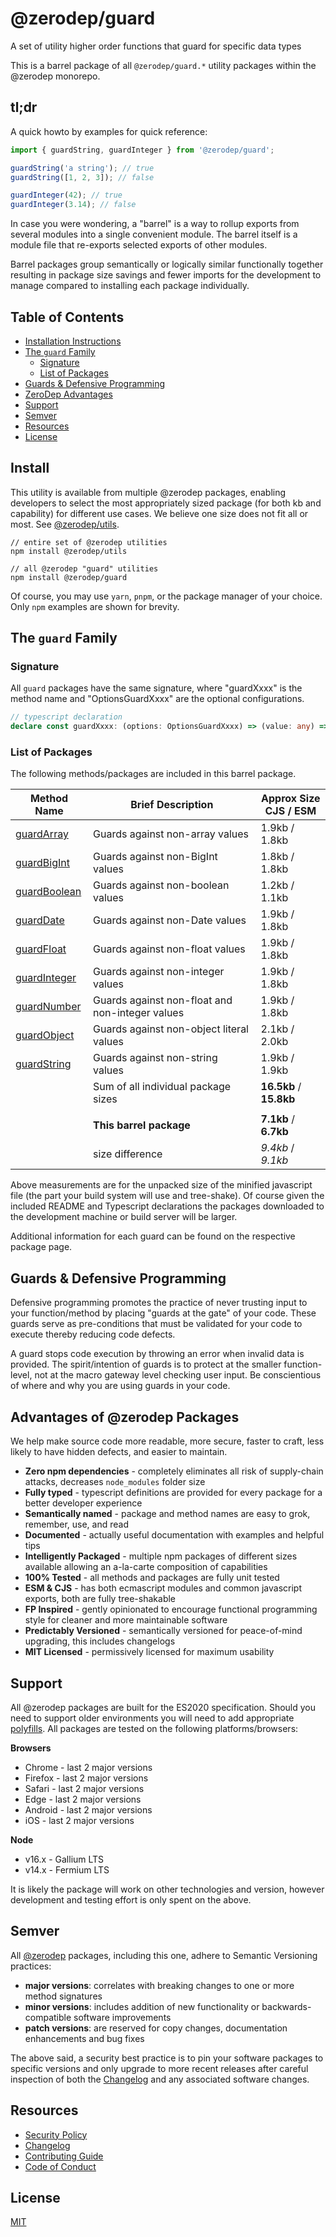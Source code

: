 # @zerodep/guard

A set of utility higher order functions that guard for specific data types

This is a barrel package of all `@zerodep/guard.*` utility packages within the @zerodep monorepo.

## tl;dr

A quick howto by examples for quick reference:

```typescript
import { guardString, guardInteger } from '@zerodep/guard';

guardString('a string'); // true
guardString([1, 2, 3]); // false

guardInteger(42); // true
guardInteger(3.14); // false
```

In case you were wondering, a "barrel" is a way to rollup exports from several modules into a single convenient module. The barrel itself is a module file that re-exports selected exports of other modules.

Barrel packages group semantically or logically similar functionally together resulting in package size savings and fewer imports for the development to manage compared to installing each package individually.

## Table of Contents

- [Installation Instructions](#install)
- [The `guard` Family](#the-guard-family)
  - [Signature](#signature)
  - [List of Packages](#list-of-packages)
- [Guards & Defensive Programming](#guards--defensive-programming)
- [ZeroDep Advantages](#advantages-of-zerodep-packages)
- [Support](#support)
- [Semver](#semver)
- [Resources](#resources)
- [License](#license)

## Install

This utility is available from multiple @zerodep packages, enabling developers to select the most appropriately sized package (for both kb and capability) for different use cases. We believe one size does not fit all or most. See [@zerodep/utils](https://www.npmjs.com/package/@zerodep/utils).

```
// entire set of @zerodep utilities
npm install @zerodep/utils

// all @zerodep "guard" utilities
npm install @zerodep/guard
```

Of course, you may use `yarn`, `pnpm`, or the package manager of your choice. Only `npm` examples are shown for brevity.

## The `guard` Family

### Signature

All `guard` packages have the same signature, where "guardXxxx" is the method name and "OptionsGuardXxxx" are the optional configurations.

```typescript
// typescript declaration
declare const guardXxxx: (options: OptionsGuardXxxx) => (value: any) => [guarded type];
```

### List of Packages

The following methods/packages are included in this barrel package.

| Method Name | Brief Description | Approx Size <br /> CJS / ESM |
| --- | --- | --- |
| [guardArray](https://www.npmjs.com/package/@zerodep/is.array) | Guards against non-array values | 1.9kb / 1.8kb |
| [guardBigInt](https://www.npmjs.com/package/@zerodep/is.bigint) | Guards against non-BigInt values | 1.8kb / 1.8kb |
| [guardBoolean](https://www.npmjs.com/package/@zerodep/is.boolean) | Guards against non-boolean values | 1.2kb / 1.1kb |
| [guardDate](https://www.npmjs.com/package/@zerodep/is.date) | Guards against non-Date values | 1.9kb / 1.8kb |
| [guardFloat](https://www.npmjs.com/package/@zerodep/is.float) | Guards against non-float values | 1.9kb / 1.8kb |
| [guardInteger](https://www.npmjs.com/package/@zerodep/is.integer) | Guards against non-integer values | 1.9kb / 1.8kb |
| [guardNumber](https://www.npmjs.com/package/@zerodep/is.number) | Guards against non-float and non-integer values | 1.9kb / 1.8kb |
| [guardObject](https://www.npmjs.com/package/@zerodep/is.object) | Guards against non-object literal values | 2.1kb / 2.0kb |
| [guardString](https://www.npmjs.com/package/@zerodep/is.string) | Guards against non-string values | 1.9kb / 1.9kb |
|  | Sum of all individual package sizes | **16.5kb** / **15.8kb** |
|  |  |
|  | **This barrel package** | **7.1kb** / **6.7kb** |
|  | size difference | _9.4kb_ / _9.1kb_ |

Above measurements are for the unpacked size of the minified javascript file (the part your build system will use and tree-shake). Of course given the included README and Typescript declarations the packages downloaded to the development machine or build server will be larger.

Additional information for each guard can be found on the respective package page.

## Guards & Defensive Programming

Defensive programming promotes the practice of never trusting input to your function/method by placing "guards at the gate" of your code. These guards serve as pre-conditions that must be validated for your code to execute thereby reducing code defects.

A guard stops code execution by throwing an error when invalid data is provided. The spirit/intention of guards is to protect at the smaller function-level, not at the macro gateway level checking user input. Be conscientious of where and why you are using guards in your code.

## Advantages of @zerodep Packages

We help make source code more readable, more secure, faster to craft, less likely to have hidden defects, and easier to maintain.

- **Zero npm dependencies** - completely eliminates all risk of supply-chain attacks, decreases `node_modules` folder size
- **Fully typed** - typescript definitions are provided for every package for a better developer experience
- **Semantically named** - package and method names are easy to grok, remember, use, and read
- **Documented** - actually useful documentation with examples and helpful tips
- **Intelligently Packaged** - multiple npm packages of different sizes available allowing an a-la-carte composition of capabilities
- **100% Tested** - all methods and packages are fully unit tested
- **ESM & CJS** - has both ecmascript modules and common javascript exports, both are fully tree-shakable
- **FP Inspired** - gently opinionated to encourage functional programming style for cleaner and more maintainable software
- **Predictably Versioned** - semantically versioned for peace-of-mind upgrading, this includes changelogs
- **MIT Licensed** - permissively licensed for maximum usability

## Support

All @zerodep packages are built for the ES2020 specification. Should you need to support older environments you will need to add appropriate [polyfills](https://developer.mozilla.org/en-US/docs/Glossary/Polyfill). All packages are tested on the following platforms/browsers:

**Browsers**

- Chrome - last 2 major versions
- Firefox - last 2 major versions
- Safari - last 2 major versions
- Edge - last 2 major versions
- Android - last 2 major versions
- iOS - last 2 major versions

**Node**

- v16.x - Gallium LTS
- v14.x - Fermium LTS

It is likely the package will work on other technologies and version, however development and testing effort is only spent on the above.

## Semver

All [@zerodep](https://github.com/cdepage/zerodep) packages, including this one, adhere to Semantic Versioning practices:

- **major versions**: correlates with breaking changes to one or more method signatures
- **minor versions**: includes addition of new functionality or backwards-compatible software improvements
- **patch versions**: are reserved for copy changes, documentation enhancements and bug fixes

The above said, a security best practice is to pin your software packages to specific versions and only upgrade to more recent releases after careful inspection of both the [Changelog](https://github.com/cdepage/zerodep/blob/main/packages/guard/CHANGELOG.md) and any associated software changes.

## Resources

- [Security Policy](https://github.com/cdepage/zerodep/blob/main/SECURITY.md)
- [Changelog](https://github.com/cdepage/zerodep/blob/main/packages/guard/CHANGELOG.md)
- [Contributing Guide](https://github.com/cdepage/zerodep/blob/main/CONTRIBUTING.md)
- [Code of Conduct](https://github.com/cdepage/zerodep/blob/main/CODE_OF_CONDUCT.md)

## License

[MIT](https://github.com/cdepage/zerodep/blob/main/LICENSE)
